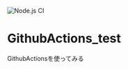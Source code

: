 ![Node.js CI](https://github.com/Megafriday/GithubActions_test/workflows/Node.js%20CI/badge.svg)

# GithubActions_test
GithubActionsを使ってみる
